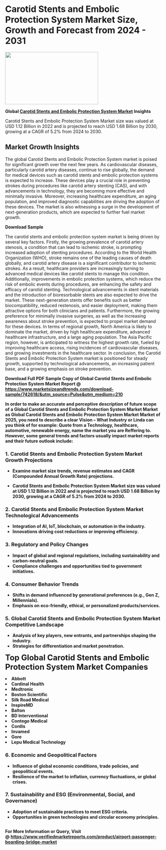 <H1>Carotid Stents and Embolic Protection System Market Size, Growth and Forecast from 2024 - 2031</H1><img class="aligncenter size-medium wp-image-584254" src="https://thirdeyenews.in/wp-content/uploads/2024/09/Global-Market-Research-300x168.jpeg" alt="" width="300" height="168" /><p><strong>Global&nbsp;<a href="https://www.marketsizeandtrends.com/download-sample/742618/&amp;utm_source=Pulse&amp;utm_medium=210">Carotid Stents and Embolic Protection System Market</a> Insights</strong></p><p>Carotid Stents and Embolic Protection System Market size was valued at USD 1.12 Billion in 2022 and is projected to reach USD 1.68 Billion by 2030, growing at a CAGR of 5.2% from 2024 to 2030.</p><p><h2>Market Growth Insights</h2> <p>The global Carotid Stents and Embolic Protection System market is poised for significant growth over the next few years. As cardiovascular diseases, particularly carotid artery diseases, continue to rise globally, the demand for medical devices such as carotid stents and embolic protection systems is expected to increase. These devices play a crucial role in preventing strokes during procedures like carotid artery stenting (CAS), and with advancements in technology, they are becoming more effective and minimally invasive. Moreover, increasing healthcare expenditure, an aging population, and improved diagnostic capabilities are driving the adoption of these devices. The market is also witnessing a surge in the development of next-generation products, which are expected to further fuel market growth.</p> <p><strong>Download Sample</strong></p> <p>The carotid stents and embolic protection system market is being driven by several key factors. Firstly, the growing prevalence of carotid artery stenosis, a condition that can lead to ischemic stroke, is prompting increased adoption of stenting procedures. According to the World Health Organization (WHO), stroke remains one of the leading causes of death globally, and carotid artery disease is a significant contributor to ischemic strokes. As a result, healthcare providers are increasingly turning to advanced medical devices like carotid stents to manage this condition. Additionally, improvements in embolic protection systems, which reduce the risk of embolic events during procedures, are enhancing the safety and efficacy of carotid stenting. Technological advancements in stent materials and the introduction of bioresorbable stents are also expected to drive the market. These next-generation stents offer benefits such as better biocompatibility, reduced restenosis, and easier deployment, making them attractive options for both clinicians and patients. Furthermore, the growing preference for minimally invasive surgeries, as well as the increasing awareness about stroke prevention, is expected to propel market demand for these devices. In terms of regional growth, North America is likely to dominate the market, driven by high healthcare expenditure, advanced healthcare infrastructure, and a large aging population. The Asia Pacific region, however, is anticipated to witness the highest growth rate, fueled by improving healthcare access, rising incidences of cardiovascular diseases, and growing investments in the healthcare sector. In conclusion, the Carotid Stents and Embolic Protection System market is positioned for steady growth, supported by technological advancements, an increasing patient base, and a growing emphasis on stroke prevention.</p> <p><strong></p><p><span class=""><strong>Download Full PDF Sample Copy of Global Carotid Stents and Embolic Protection System Market Report</strong> @ <a href="https://www.marketsizeandtrends.com/download-sample/742618/&amp;utm_source=Pulse&amp;utm_medium=210" target="_blank">https://www.marketsizeandtrends.com/download-sample/742618/&amp;utm_source=Pulse&amp;utm_medium=210</a></span></p><p>In order to make an accurate and perceptive description of future scope of a Global&nbsp;Carotid Stents and Embolic Protection System Market Market as Global&nbsp;Carotid Stents and Embolic Protection System Market Market of 2025, you need to describe a clear Vision &ndash; What Industry or Linda can you think of for example: Quote from a Technology, healthcare, automotive, renewable energy, name the market you are Reffering to. However, some general trends and factors usually impact market reports and their future outlook include:</p><h3>1.&nbsp;<strong>Carotid Stents and Embolic Protection System Market Growth Projections</strong></h3><ul><li>Examine market size trends, revenue estimates and CAGR (Compounded Annual Growth Rate) projections.</li><li><p>Carotid Stents and Embolic Protection System Market size was valued at USD 1.12 Billion in 2022 and is projected to reach USD 1.68 Billion by 2030, growing at a CAGR of 5.2% from 2024 to 2030.</p></li></ul><h3>2.&nbsp;<strong>Carotid Stents and Embolic Protection System Market Technological Advancements</strong></h3><ul><li>Integration of AI, IoT, blockchain, or automation in the industry.</li><li>Innovations driving cost reductions or improving efficiency.</li></ul><h3>3.&nbsp;<strong>Regulatory and Policy Changes</strong></h3><ul><li>Impact of global and regional regulations, including sustainability and carbon-neutral goals.</li><li>Compliance challenges and opportunities tied to government initiatives.</li></ul><h3>4.&nbsp;<strong>Consumer Behavior Trends</strong></h3><ul><li>Shifts in demand influenced by generational preferences (e.g., Gen Z, Millennials).</li><li>Emphasis on eco-friendly, ethical, or personalized products/services.</li></ul><h3>5.&nbsp;<strong>Global Carotid Stents and Embolic Protection System Market Competitive Landscape</strong></h3><ul><li>Analysis of key players, new entrants, and partnerships shaping the industry.</li><li>Strategies for differentiation and market penetration.</li></ul><p data-pm-slice="1 1 []"><span style="color: inherit; font-family: inherit; font-size: 25px;">Top Global Carotid Stents and Embolic Protection System Market Companies</span></p><div class="" data-test-id=""><p><li>Abbott</li><li> Cardinal Health</li><li> Medtronic</li><li> Boston Scientific</li><li> Silk Road Medical</li><li> InspireMD</li><li> Balton</li><li> BD Interventional</li><li> Contego Medical</li><li> Cordis</li><li> Invamed</li><li> Gore</li><li> Lepu Medical Technology</li></p></div><h3>6.&nbsp;<strong>Economic and Geopolitical Factors</strong></h3><ul><li>Influence of global economic conditions, trade policies, and geopolitical events.</li><li>Resilience of the market to inflation, currency fluctuations, or global crises.</li></ul><h3>7.&nbsp;<strong>Sustainability and ESG (Environmental, Social, and Governance)</strong></h3><ul><li>Adoption of sustainable practices to meet ESG criteria.</li><li>Opportunities in green technologies and circular economy principles.</li></ul><h2><strong style="font-size: 14px;">For More Information or Query, Visit @&nbsp;</strong><a style="background-color: #ffffff; font-size: 14px;" href="https://www.marketsizeandtrends.com/report/carotid-stents-and-embolic-protection-system-market/" target="_blank">https://www.verifiedmarketreports.com/product/airport-passenger-boarding-bridge-market</a></h2>
